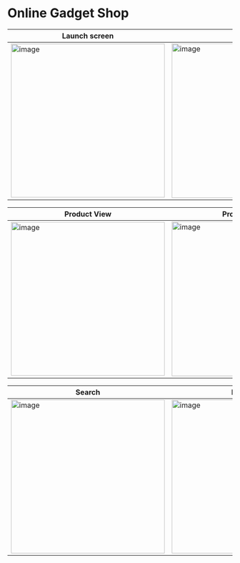 # Online Gadget Shop

Launch screen | Register | Login | Home Page
--- | --- | --- | ---
<img width="344" alt="image" src="https://user-images.githubusercontent.com/76963888/198560431-f9a7b698-9b92-4b7f-8e2c-515c907749a4.png">|<img width="346" alt="image" src="https://user-images.githubusercontent.com/76963888/198560913-57608c40-ebeb-4272-959f-fa1222e5fd25.png">|<img width="344" alt="image" src="https://user-images.githubusercontent.com/76963888/198560941-14b10736-b36b-4b71-9a6e-37843addc0ba.png">|<img width="344" alt="image" src="https://user-images.githubusercontent.com/76963888/198561139-3a0ec01a-b24a-469a-97e2-f9fd0aacadd7.png">


Product View | Product View 2 | Profile | Basket
--- | --- | --- | ---
<img width="344" alt="image" src="https://user-images.githubusercontent.com/76963888/198561456-6a70dab0-5083-4640-9e58-165b749b0b0c.png">|<img width="346" alt="image" src="https://user-images.githubusercontent.com/76963888/198562718-747199b9-0092-41ac-a8d9-231d2c118cc7.png">|<img width="344" alt="image" src="https://user-images.githubusercontent.com/76963888/198561896-c3158ae0-2361-4ba6-a669-e6aed843d428.png">|<img width="344" alt="image" src="https://user-images.githubusercontent.com/76963888/198562183-152f9648-ad2d-478e-a1fb-4dd1647799e0.png">


Search | Favorities
--- | ---
<img width="344" alt="image" src="https://user-images.githubusercontent.com/76963888/198562487-9ec59133-0634-47fb-984c-1b813e141bce.png">|<img width="344" alt="image" src="https://user-images.githubusercontent.com/76963888/198561757-d5dc3f32-976b-4cd4-b558-b619bb69b332.png">

